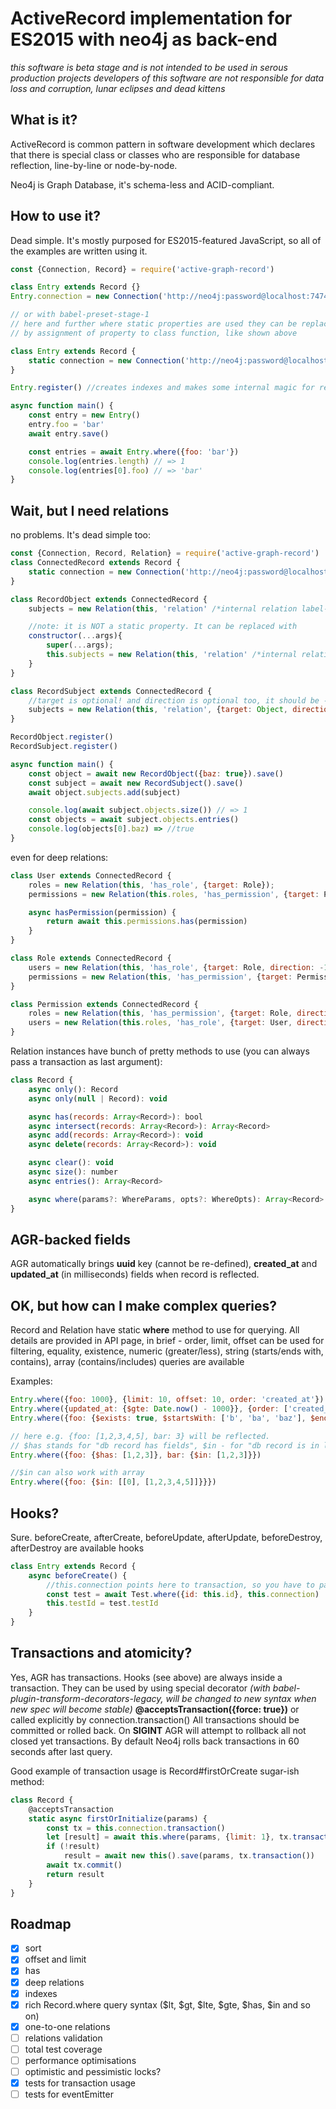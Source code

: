 # ActiveRecord implementation for ES2015 with neo4j as back-end
_this software is beta stage and is not intended to be used in serous production projects_
_developers of this software are not responsible for data loss and corruption, lunar eclipses and dead kittens_

## What is it?

ActiveRecord is common pattern in software development which declares that there is special class or classes who are
responsible for database reflection, line-by-line or node-by-node.

Neo4j is Graph Database, it's schema-less and ACID-compliant.

## How to use it?

Dead simple. It's mostly purposed for ES2015-featured JavaScript, so all of the examples are written using it.
```javascript
const {Connection, Record} = require('active-graph-record')

class Entry extends Record {}
Entry.connection = new Connection('http://neo4j:password@localhost:7474');

// or with babel-preset-stage-1
// here and further where static properties are used they can be replaced
// by assignment of property to class function, like shown above

class Entry extends Record {
    static connection = new Connection('http://neo4j:password@localhost:7474');
}

Entry.register() //creates indexes and makes some internal magic for resolving

async function main() {
    const entry = new Entry()
    entry.foo = 'bar'
    await entry.save()

    const entries = await Entry.where({foo: 'bar'})
    console.log(entries.length) // => 1
    console.log(entries[0].foo) // => 'bar'
}
```

## Wait, but I need relations

no problems. It's dead simple too:

```javascript
const {Connection, Record, Relation} = require('active-graph-record')
class ConnectedRecord extends Record {
    static connection = new Connection('http://neo4j:password@localhost:7474');
}

class RecordObject extends ConnectedRecord {
    subjects = new Relation(this, 'relation' /*internal relation label-name*/);

    //note: it is NOT a static property. It can be replaced with
    constructor(...args){
        super(...args);
        this.subjects = new Relation(this, 'relation' /*internal relation label-name*/);
    }
}

class RecordSubject extends ConnectedRecord {
    //target is optional! and direction is optional too, it should be -1 for reverse relations.
    subjects = new Relation(this, 'relation', {target: Object, direction: -1});
}

RecordObject.register()
RecordSubject.register()

async function main() {
    const object = await new RecordObject({baz: true}).save()
    const subject = await new RecordSubject().save()
    await object.subjects.add(subject)

    console.log(await subject.objects.size()) // => 1
    const objects = await subject.objects.entries()
    console.log(objects[0].baz) => //true
}
```

even for deep relations:

```javascript
class User extends ConnectedRecord {
    roles = new Relation(this, 'has_role', {target: Role});
    permissions = new Relation(this.roles, 'has_permission', {target: Permission});

    async hasPermission(permission) {
        return await this.permissions.has(permission)
    }
}

class Role extends ConnectedRecord {
    users = new Relation(this, 'has_role', {target: Role, direction: -1});
    permissions = new Relation(this, 'has_permission', {target: Permission});
}

class Permission extends ConnectedRecord {
    roles = new Relation(this, 'has_permission', {target: Role, direction: -1});
    users = new Relation(this.roles, 'has_role', {target: User, direction: -1});
}
```

Relation instances have bunch of pretty methods to use (you can always pass a transaction as last argument):
```javascript
class Record {
    async only(): Record
    async only(null | Record): void

    async has(records: Array<Record>): bool
    async intersect(records: Array<Record>): Array<Record>
    async add(records: Array<Record>): void
    async delete(records: Array<Record>): void

    async clear(): void
    async size(): number
    async entries(): Array<Record>

    async where(params?: WhereParams, opts?: WhereOpts): Array<Record>
}
```

## AGR-backed fields

AGR automatically brings **uuid** key (cannot be re-defined), **created_at** and **updated_at** (in milliseconds) fields when record is reflected.

## OK, but how can I make complex queries?

Record and Relation have static **where** method to use for querying.
All details are provided in API page, in brief - order, limit, offset can be used for filtering,
equality, existence, numeric (greater/less), string (starts/ends with, contains), array (contains/includes) queries are available

Examples:
```javascript
Entry.where({foo: 1000}, {limit: 10, offset: 10, order: 'created_at'})
Entry.where({updated_at: {$gte: Date.now() - 1000}}, {order: ['created_at DESC']})
Entry.where({foo: {$exists: true, $startsWith: ['b', 'ba', 'baz'], $endsWith: 'bar', $contains: 'z'}})

// here e.g. {foo: [1,2,3,4,5], bar: 3} will be reflected.
// $has stands for "db record has fields", $in - for "db record is in list of possible fields"
Entry.where({foo: {$has: [1,2,3]}, bar: {$in: [1,2,3]}})

//$in can also work with array
Entry.where({foo: {$in: [[0], [1,2,3,4,5]]}}})
```

## Hooks?

Sure. beforeCreate, afterCreate, beforeUpdate, afterUpdate, beforeDestroy, afterDestroy are available hooks

```javascript
class Entry extends Record {
    async beforeCreate() {
        //this.connection points here to transaction, so you have to pass it if calling other classes
        const test = await Test.where({id: this.id}, this.connection)
        this.testId = test.testId
    }
}
```

## Transactions and atomicity?

Yes, AGR has transactions.
Hooks (see above) are always inside a transaction.
They can be used by using special decorator _(with babel-plugin-transform-decorators-legacy, will be changed to new syntax when new spec will become stable)_ **@acceptsTransaction({force: true})** or called explicitly by connection.transaction()
All transactions should be committed or rolled back.
On **SIGINT** AGR will attempt to rollback all not closed yet transactions. By default Neo4j rolls back transactions in 60 seconds after last query.

Good example of transaction usage is Record#firstOrCreate sugar-ish method:

```javascript
class Record {
    @acceptsTransaction
    static async firstOrInitialize(params) {
        const tx = this.connection.transaction()
        let [result] = await this.where(params, {limit: 1}, tx.transaction())
        if (!result)
            result = await new this().save(params, tx.transaction())
        await tx.commit()
        return result
    }
}
```

## Roadmap
- [x] sort
- [x] offset and limit
- [x] has
- [x] deep relations
- [x] indexes
- [x] rich Record.where query syntax ($lt, $gt, $lte, $gte, $has, $in and so on)
- [x] one-to-one relations
- [ ] relations validation
- [ ] total test coverage
- [ ] performance optimisations
- [ ] optimistic and pessimistic locks?
- [x] tests for transaction usage
- [ ] tests for eventEmitter
